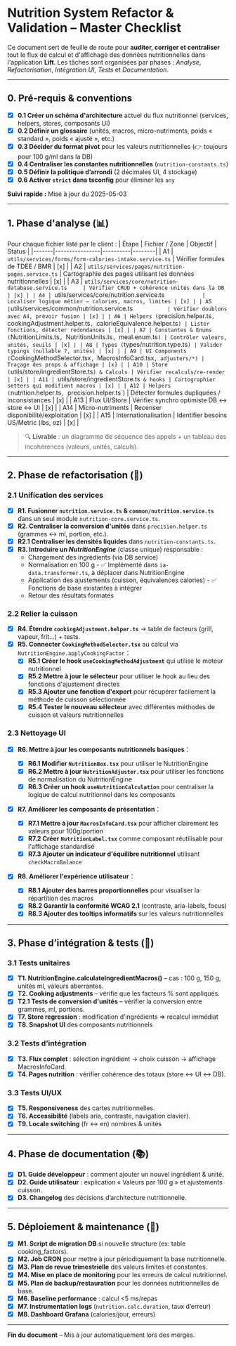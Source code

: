 # Nutrition System Refactor & Validation – Master Checklist

Ce document sert de feuille de route pour **auditer, corriger et centraliser** tout le flux de calcul et d'affichage des données nutritionnelles dans l'application **Lift**. Les tâches sont organisées par phases : _Analyse_, _Refactorisation_, _Intégration UI_, _Tests_ et _Documentation_.

---

## 0. Pré-requis & conventions

- [x] **0.1 Créer un schéma d'architecture** actuel du flux nutritionnel (services, helpers, stores, composants UI)
- [x] **0.2 Définir un glossaire** (unités, macros, micro-nutriments, poids « standard », poids « ajusté », etc.)
- [x] **0.3 Décider du format pivot** pour les valeurs nutritionnelles (👉 toujours pour 100 g/ml dans la DB)
- [x] **0.4 Centraliser les constantes nutritionnelles** (`nutrition-constants.ts`)
- [x] **0.5 Définir la politique d’arrondi** (2 décimales UI, 4 stockage)
- [x] **0.6 Activer `strict` dans tsconfig** pour éliminer les `any`

**Suivi rapide :** Mise à jour du 2025-05-03

---

## 1. Phase d'analyse (📊)

Pour chaque fichier listé par le client :
| Étape | Fichier / Zone | Objectif | Status |
|-------|----------------|----------|--------|
| A1 | `utils/services/forms/form-calories-intake.service.ts` | Vérifier formules de TDEE / BMR | [x] |
| A2 | `utils/services/pages/nutrition-pages.service.ts` | Cartographie des pages utilisant les données nutritionnelles | [x] |
| A3 | `utils/services/core/nutrition-database.service.ts     | Vérifier CRUD + cohérence unités dans la DB | [x] |
| A4 | `utils/services/core/nutrition.service.ts`            | Localiser logique métier – calories, macros, limites | [x] |
| A5 |`utils/services/common/nutrition.service.ts`           | Vérifier doublons avec A4, prévoir fusion | [x] |
| A6 | Helpers (`precision.helper.ts`, `cookingAdjustment.helper.ts`, `calorieEquivalence.helper.ts`) | Lister fonctions, détecter redondances | [x] |
| A7 | Constantes & Enums (`NutritionLimits.ts`, `NutritionUnits.ts`, `meal.enum.ts`) | Contrôler valeurs, unités, seuils | [x] |
| A8 | Types (`types/nutrition.type.ts`) | Valider typings (nullable ?, unités) | [x] |
| A9 | UI Components (`CookingMethodSelector.tsx`, `MacrosInfoCard.tsx`, adjusters/*) | Traçage des props & affichage | [x] |
| A10 | Store (`utils/store/ingredientStore.ts`) & Calculs | Vérifier recalculs/re-render | [x] |
| A11 | `utils/store/ingredientStore.ts` & hooks | Cartographier setters qui modifient macros | [x] |
| A12 | Helpers (`nutrition.helper.ts`, `precision.helper.ts`) | Détecter formules dupliquées / inconsistances | [x] |
| A13 | Flux UI/Store | Vérifier synchro optimiste DB ↔ store ↔ UI | [x] |
| A14 | Micro-nutriments | Recenser disponibilité/exploitation | [x] |
| A15 | Internationalisation | Identifier besoins US/Metric (lbs, oz) | [x] |

> 🔍 **Livrable** : un diagramme de séquence des appels + un tableau des incohérences (valeurs, unités, calculs).

---

## 2. Phase de refactorisation (🔧)

### 2.1 Unification des services

- [x] **R1. Fusionner `nutrition.service.ts` & `common/nutrition.service.ts`** dans un seul module `nutrition-core.service.ts`.
- [x] **R2. Centraliser la conversion d'unités** dans `precision.helper.ts` (grammes ↔︎ ml, portion, etc.).
- [x] **R2.1 Centraliser les densités liquides** dans `nutrition-constants.ts`.
- [x] **R3. Introduire un _NutritionEngine_** (classe unique) responsable :
  - Chargement des ingrédients (via DB service)
  - Normalisation en 100 g - ✅ Implémenté dans `ia-data.transformer.ts`, à déplacer dans NutritionEngine
  - Application des ajustements (cuisson, équivalences calories) - ✅ Fonctions de base existantes à intégrer
  - Retour des résultats formatés

### 2.2 Relier la cuisson

- [x] **R4. Étendre `cookingAdjustment.helper.ts`** → table de facteurs (grill, vapeur, frit…) + tests.
- [x] **R5. Connecter `CookingMethodSelector.tsx`** au calcul via `NutritionEngine.applyCookingFactor`：
  - [x] **R5.1 Créer le hook `useCookingMethodAdjustment`** qui utilise le moteur nutritionnel
  - [x] **R5.2 Mettre à jour le sélecteur** pour utiliser le hook au lieu des fonctions d'ajustement directes
  - [x] **R5.3 Ajouter une fonction d'export** pour récupérer facilement la méthode de cuisson sélectionnée
  - [x] **R5.4 Tester le nouveau sélecteur** avec différentes méthodes de cuisson et valeurs nutritionnelles

### 2.3 Nettoyage UI

- [x] **R6. Mettre à jour les composants nutritionnels basiques**：

  - [x] **R6.1 Modifier `NutritionBox.tsx`** pour utiliser le NutritionEngine
  - [x] **R6.2 Mettre à jour `NutritionAdjuster.tsx`** pour utiliser les fonctions de normalisation du NutritionEngine
  - [x] **R6.3 Créer un hook `useNutritionCalculation`** pour centraliser la logique de calcul nutritionnel dans les composants

- [x] **R7. Améliorer les composants de présentation**：
  - [x] **R7.1 Mettre à jour `MacrosInfoCard.tsx`** pour afficher clairement les valeurs pour 100g/portion
  - [x] **R7.2 Créer `NutritionLabel.tsx`** comme composant réutilisable pour l'affichage standardisé
  - [x] **R7.3 Ajouter un indicateur d'équilibre nutritionnel** utilisant `checkMacroBalance`
- [x] **R8. Améliorer l'expérience utilisateur**：
  - [x] **R8.1 Ajouter des barres proportionnelles** pour visualiser la répartition des macros
  - [x] **R8.2 Garantir la conformité WCAG 2.1** (contraste, aria-labels, focus)
  - [x] **R8.3 Ajouter des tooltips informatifs** sur les valeurs nutritionnelles

---

## 3. Phase d’intégration & tests (🧪)

### 3.1 Tests unitaires

- [x] **T1. NutritionEngine.calculateIngredientMacros()** – cas : 100 g, 150 g, unités ml, valeurs aberrantes.
- [x] **T2. Cooking adjustments** – vérifie que les facteurs % sont appliqués.
- [x] **T2.1 Tests de conversion d'unités** – vérifier la conversion entre grammes, ml, portions.
- [x] **T7. Store regression** : modification d’ingrédients ⇒ recalcul immédiat
- [x] **T8. Snapshot UI** des composants nutritionnels

### 3.2 Tests d’intégration

- [x] **T3. Flux complet** : sélection ingrédient → choix cuisson → affichage MacrosInfoCard.
- [x] **T4. Pages nutrition** : vérifier cohérence des totaux (store ↔︎ UI ↔︎ DB).

### 3.3 Tests UI/UX

- [x] **T5. Responsiveness** des cartes nutritionnelles.
- [x] **T6. Accessibilité** (labels aria, contraste, navigation clavier).
- [x] **T9. Locale switching** (fr ↔ en) nombres & unités

---

## 4. Phase de documentation (📚)

- [x] **D1. Guide développeur** : comment ajouter un nouvel ingrédient & unité.
- [x] **D2. Guide utilisateur** : explication « Valeurs par 100 g » et ajustements cuisson.
- [x] **D3. Changelog** des décisions d’architecture nutritionnelle.

---

## 5. Déploiement & maintenance (🚀)

- [x] **M1. Script de migration DB** si nouvelle structure (ex: table cooking_factors).
- [x] **M2. Job CRON** pour mettre à jour périodiquement la base nutritionnelle.
- [x] **M3. Plan de revue trimestrielle** des valeurs limites et constantes.
- [x] **M4. Mise en place de monitoring** pour les erreurs de calcul nutritionnel.
- [x] **M5. Plan de backup/restauration** pour les données nutritionnelles de base.
- [x] **M6. Baseline performance** : calcul <5 ms/repas
- [x] **M7. Instrumentation logs** (`nutrition.calc.duration`, taux d’erreur)
- [x] **M8. Dashboard Grafana** (calories/jour, erreurs)

---

**Fin du document** – Mis à jour automatiquement lors des merges.
